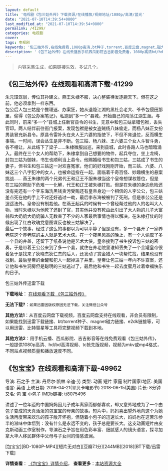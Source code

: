 ```yaml
---
layout: default
title: '电视剧《包三姑外传》下载资源/在线播放/视频地址/1080p/高清/蓝光'
date: "2021-07-10T14:39:54+0800"
last_modified_at: "2021-07-10T14:39:54+0800"
permalink: /41299/
categories: 电视剧
cover:
tags: 电视剧
keywords: '包三姑外传,在线免费看,1080p高清,bt种子,torrent,百度云盘,magnet,磁力链,迅雷下载资源'
description: '《包三姑外传》在线云播放手机西瓜影院吉吉影音免费看，1080p高清bd/hd未删减完整版和tc抢先枪版，mkv/mp4格式，附带bt/torrent种子、magnet/磁力链、百度云盘、网盘资源迅雷下载链接'
---
```


>内容采集生成，如果链接失效，多试几个。


## 《包三姑外传》在线观看和高清下载-41299

朱元璋驾崩，传位其孙建文。燕王朱棣不服，决心整装待发逐鹿天下。但在这之前，他必须拿到一样东西。<br />包公后人包三姑是个推理迷、办案狂，她从退隐江湖的黑社会老大、爷爷包侵田那里，偷得《包公办案笔记》，私跑到&ldquo;多一个&rdquo;县城，开始自己的闯荡江湖生涯。与此同时，前来“多一个&rdquo;县城上任新官县令的书生，无意中和包三姑拿错包袱，丢失官印。两人结伴前往衙门报案，发现包袱是被女盗贼杨八妹偷走，而杨八妹正女扮男装冒充新县令。原县令雷补头在夫人王六婆的指使下，不但不肯退位，反而横生事端。一时间，误会丛生是非不断。包三姑、杨八妹、王六婆三个女人斗智斗勇，各不相让，从此结下了梁子&hellip;…朱棣微服出巡，来到县城，此时各路人马也暗暗涌入。最终在三个女人的帮助下，朱棣拿到自己想要的物件，起兵夺位，坐上龙椅，封包三姑为御妹，书生也顺利当上县令。他赐婚给书生和包三姑，三姑成了书生的妻子，但书生和包三姑这一对欢喜冤家，他们的好戏刚刚开始，而三姑、六婆、八妹这三个八字犯冲的女人，也被命运拴在一起，面临着千奇百怪、妙趣横生的悬案挑战…… 燕王朱棣的两个兄弟代王和辽王不服朱棣当这个皇帝想谋权篡位，但是在三姑的帮助下危难一一化解，代王和辽王被朱棣打败。但是在朱棣的身边危险还没有完还有一个李东海洗黑钱贪污受贿还有皇帝身边一个相信的人李公公，包三姑差点死在他的手上不过还好逃过一劫，最后李东海被被判了死刑。但是李公公还是逍遥法外。皇帝没有制裁他。在燕王起兵的时候有一个曾经帮过他的人的名叫大人物，当时朱棣以为他死了还封了官，其实他并没有死由此引出了大人物的儿子大富翁和大奶奶大奶奶骗人无数害了不少的人家最后事情也得以解决。在朱棣打仗的时候出现了红白玫瑰党意图谋反也被三姑解决了。<br />最后一个故事，经过了这么的事都以为可以平静了但是没有，多一个县开了一家养老院这个养老院的主人就是艺术大侠。在一个夜黑风高的晚上，有一个人偷取了多一个县的井盖，还留下了纸条说他是艺术大侠，皇帝接到了书生投诉包三姑的密奏，于是带着王公公来到了多一个县，就住在养老院里谁知丢失了一个金罐皇帝很着急于是找来了狄晓杰狄仁杰的后人，还发动了赏金猎人一块帮忙找，结果也没有找到。最后皇帝的金罐和犯人一起掉进了井里，皇帝让包三姑一年内不许查案，还让他和书生洞房但是聪明的三姑逃过了，最后他和书生一起去度蜜月过着幸福快乐的日子。


包三姑外传迅雷下载

**下载地址**： [在线观看下载 《包三姑外传》](https://www.993dy.com//vod-detail-id-11012.html) 


**无法下载?**：`如果迅雷因版权原因无法下载，关注微信公众号 `

**其他方法1**：从百度云网盘下载视频，百度云网盘支持在线观看，非会员有限制，如果能找到迅雷下载链接、bt/torrent种子、magnet磁力链接、e2dk链接等，可以用迅雷、比特彗星等工具将完整视频下载到本地。

**其他方法2**：用手机云播、西瓜影院、吉吉影音等在线免费观看《包三姑外传》，一般提供1080p高清、hd/bd高清视频、tc抢先版视频，视频为mkv或mp4格式，不同站点视频质量和播放速度不同。


## 《包宝宝》在线观看和高清下载-49962

导演: 石之予 主演: 丹尼尔·凯林 辛迪·劳 类型: 动画 短片 家庭 制片国家/地区: 美国 语言: 英语 上映日期: 2018-04-21(翠贝卡电影节) 2018-06-15(美国) 片长: 8分钟 又名: 包 宝 小包子 IMDb链接: tt8075496

讲述了一位年迈的中国妈妈因儿子成年离家而郁郁寡欢，却又意外地成为了一个由包子变成的天真活泼的包宝宝的母亲的故事。短片中，妈妈喜出望外地向这个为她生活再度带来欢乐的孩子敞开怀抱，但随着小包子的迅速长大，妈妈也在这苦乐参半的滋味中体悟到：没有什么是永远不变的，孩子总是要长大。这支动画短片由皮克斯动画工作室制作，导演石之予旨在用色彩丰富、细腻感人的镜头语言，探寻加拿大华人移民群体中父母与子女间的情感波澜。


[包宝宝][BD-1080P-MP4][短片无对白][豆瓣7.1分][244MB][2018][BT下载/迅雷下载]

**详情查看**： [《包宝宝》详情介绍](/movie/49962/)， **查看更多**：[本站资源大全](/movie/t/all/)

